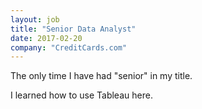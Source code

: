 ```yaml
---
layout: job
title: "Senior Data Analyst"
date: 2017-02-20
company: "CreditCards.com"
---
```


The only time I have had "senior" in my title.

I learned how to use Tableau here.